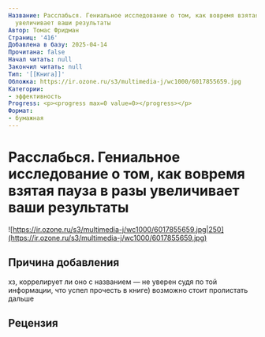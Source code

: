 ```yaml
---
Название: Расслабься. Гениальное исследование о том, как вовремя взятая пауза в разы
  увеличивает ваши результаты
Автор: Томас Фридман
Страниц: '416'
Добавлена в базу: 2025-04-14
Прочитана: false
Начал читать: null
Закончил читать: null
Тип: '[[Книга]]'
Обложка: https://ir.ozone.ru/s3/multimedia-j/wc1000/6017855659.jpg
Категории:
- эффективность
Progress: <p><progress max=0 value=0></progress></p>
Формат:
- бумажная
---
```

# Расслабься. Гениальное исследование о том, как вовремя взятая пауза в разы увеличивает ваши результаты

![https://ir.ozone.ru/s3/multimedia-j/wc1000/6017855659.jpg|250](https://ir.ozone.ru/s3/multimedia-j/wc1000/6017855659.jpg)

## Причина добавления

хз, коррелирует ли оно с названием — не уверен судя по той информации, что успел прочесть в книге) возможно стоит пролистать дальше

## Рецензия